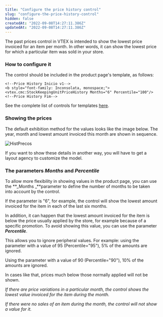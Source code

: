 ```yaml
---
title: "Configure the price history control"
slug: "configure-the-price-history-control"
hidden: false
createdAt: "2022-09-08T14:27:11.386Z"
updatedAt: "2022-09-08T14:27:11.386Z"
---
```


The past prices control in VTEX is intended to show the lowest price invoiced for an item per month. In other words, it can show the lowest price for which a particular item was sold in your store.

### How to configure it

The control should be included in the product page's template, as follows:

```
<!--Price History Inicio v1-->
<b style="font-family: Inconsolata, monospace;"><vtex.cmc:StockKeepingUnitPriceHistory Months="6" Percentile="100"/>
<!--Price History Fim-->
```

See the complete list of controls for templates [here](http://help.vtex.com/tutorial/lista-de-controles-para-templates/ "here").

### Showing the prices

The default exhibition method for the values looks like the image below. The year, month and lowest amount invoiced this month are shown in sequence.

![HistPrecos](https://cdn.jsdelivr.net/gh/vtexdocs/dev-portal-content@main/images/configure-the-price-history-control-0.png)

If you want to show these details in another way, you will have to get a layout agency to customize the model.

### The parameters *Months* and *Percentile*

To allow more flexibility in showing values in the product page, you can use the **\_Months \_**parameter to define the number of months to be taken into account by the control.

If the parameter is "6", for example, the control will show the lowest amount invoiced for the item in each of the last six months.

In addition, it can happen that the lowest amount invoiced for the item is below the price usually applied by the store, for example because of a specific promotion. To avoid showing this value, you can use the parameter ***Percentile***.

This allows you to ignore peripheral values. For example: using the parameter with a value of 95 (Percentile="95"), 5% of the amounts are ignored.

Using the parameter with a value of 90 (Percentile="90"), 10% of the amounts are ignored.

In cases like that, prices much below those normally applied will not be shown.

*If there are price variations in a particular month, the control shows the lowest value invoiced for the item during the month.*

*If there were no sales of an item during the month, the control will not show a value for it.*
